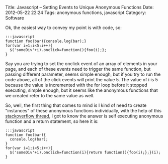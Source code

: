 Title: Javascript – Setting Events to Unique Anonymous Functions
Date: 2012-05-22 22:24
Tags: anonymous functions, javascript
Category: Software

Ok, the easiest way to convey my point is with code, so:

    :::javascript
    function foo(bar){console.log(bar);}
    for(var i=1;i<5;i++){
      $('someDiv'+i).onclick=function(){foo(i);};
    }

Say you are trying to set the onclick event of an array of elements in
your page, and each of these events need to trigger the same function,
but passing different parameter, seems simple enough, but if you try to
run the code above, all of the click events will print the value 5. The
value of i is 5 because the value is incremented with the for loop
before it stopped executing, simple enough, but it seems like the
anonymous functions that we created refer to the same value as well.

So, well, the first thing that comes to mind is I kind of need to create
"instances" of these anonymous functions individually, with the help of
this [stackoverflow thread][so], I got to know the answer is self executing
anonymous function and a return statement, so here it is:

    :::javascript
    function foo(bar){
      console.log(bar);
    }
    for(var i=1;i<5;i++){
      $('someDiv'+i).onclick=function(i){return function(){foo(i);};}(i);
    }

[so]: http://stackoverflow.com/questions/4900029/javascript-context-in-anonymous-functions
